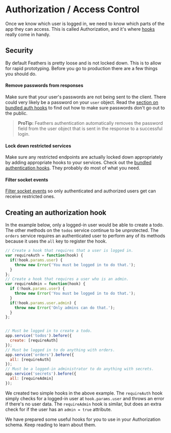 # Authorization / Access Control

Once we know which user is logged in, we need to know which parts of the app they can access. This is called Authorization, and it's where [hooks](../hooks/readme.md) really come in handy.

## Security

By default Feathers is pretty loose and is not locked down. This is to allow for rapid prototyping. Before you go to production there are a few things you should do.

#### Remove passwords from responses

Make sure that your user's passwords are not being sent to the client. There could very likely be a password on your `user` object. Read the [section on bundled auth hooks](bundled-hooks.md) to find out how to make sure passwords don't go out to the public.

> **ProTip:** Feathers authentication automatically removes the password field from the user object that is sent in the response to a successful login.

#### Lock down restricted services

Make sure any restricted endpoints are actually locked down appropriately by adding appropriate hooks to your services. Check out the [bundled authentication hooks](bundled-hooks.md). They probably do most of what you need.

#### Filter socket events

[Filter socket events](http://docs.feathersjs.com/real-time/filtering.html) so only authenticated and authorized users get can receive restricted ones.


## Creating an authorization hook
In the example below, only a logged-in user would be able to create a todo.  The other methods on the `todos` service continue to be unprotected.  The `orders` service requires an authenticated user to perform any of its methods because it uses the `all` key to register the hook.

```js
// Create a hook that requires that a user is logged in.
var requireAuth = function(hook) {
  if(!hook.params.user) {
    throw new Error('You must be logged in to do that.');
  }
};
// Create a hook that requires a user who is an admin.
var requireAdmin = function(hook) {
  if (!hook.params.user) {
    throw new Error('You must be logged in to do that.');
  }
  if(!hook.params.user.admin) {
    throw new Error('Only admins can do that.');
  }
};


// Must be logged in to create a todo.
app.service('todos').before({
  create: [requireAuth]
});
// Must be logged in to do anything with orders.
app.service('orders').before({
  all: [requireAuth]
});
// Must be a logged-in administrator to do anything with secrets.
app.service('secrets').before({
  all: [requireAdmin]
});
```

We created two simple hooks in the above example. The `requireAuth` hook simply checks for a logged-in user at `hook.params.user` and throws an error if there's no user data.  The `requireAdmin` hook is similar, but does an extra check for if the user has an `admin = true` attribute.

We have prepared some useful hooks for you to use in your Authorization schema.  Keep reading to learn about them.

